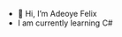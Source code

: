 - 👋 Hi, I’m Adeoye Felix
- I am currently learning C#

<!---
adeoyefelix/adeoyefelix is a ✨ special ✨ repository because its `README.md` (this file) appears on your GitHub profile.
You can click the Preview link to take a look at your changes.
--->

